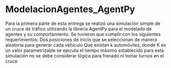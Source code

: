 # ModelacionAgentes_AgentPy
Para la primera parte de esta entrega se realizó una simulación simple de un cruce de tráfico utilizando la librería AgentPy para el modelado de agentes y su comportamiento. Se tuvieron que cumplir con los siguientes requerimientos:
Dos posiciones de inicio que se seleccionan de manera aleatoria para generar cada vehículo
Que existan k automóviles, donde K es un valor parametrizable
se ejecuta el tiempo máximo establecido
para esta simulación no se debe considerar lógica para frenado ni tomar turnos en el cruce
